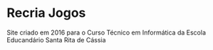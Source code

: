 # Recria Jogos

Site criado em 2016 para o Curso Técnico em Informática da Escola Educandário Santa Rita de Cássia
